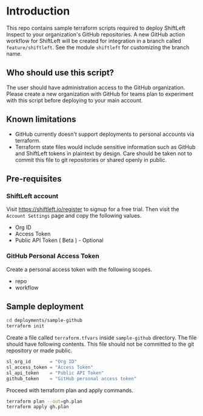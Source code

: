 # Introduction

This repo contains sample terraform scripts required to deploy ShiftLeft Inspect to your organization's GitHub repositories. A new GitHub action workflow for ShiftLeft will be created for integration in a branch called `feature/shiftleft`. See the module `shiftleft` for customizing the branch name.

## Who should use this script?

The user should have administration access to the GitHub organization. Please create a new organization with GitHub for teams plan to experiment with this script before deploying to your main account.

## Known limitations

- GitHub currently doesn't support deployments to personal accounts via terraform.
- Terraform state files would include sensitive information such as GitHub and ShiftLeft tokens in plaintext by design. Care should be taken not to commit this file to git repositories or shared openly in public.

## Pre-requisites

### ShiftLeft account

Visit https://shiftleft.io/register to signup for a free trial. Then visit the `Account Settings` page and copy the following values.

- Org ID
- Access Token
- Public API Token ( Beta ) - Optional

### GitHub Personal Access Token

Create a personal access token with the following scopes.

- repo
- workflow

## Sample deployment

```bash
cd deployments/sample-github
terraform init
```

Create a file called `terraform.tfvars` inside `sample-github` directory. The file should have following contents. This file should not be committed to the git repository or made public.

```terraform
sl_org_id       = "Org ID"
sl_access_token = "Access Token"
sl_api_token    = "Public API Token"
github_token    = "GitHub personal access token"
```

Proceed with terraform plan and apply commands.

```bash
terraform plan --out=gh.plan
terraform apply gh.plan
```
